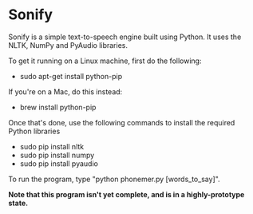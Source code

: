 Sonify
========

Sonify is a simple text-to-speech engine built using Python. It uses the NLTK, NumPy and PyAudio libraries.

To get it running on a Linux machine, first do the following:
- sudo apt-get install python-pip

If you're on a Mac, do this instead:
- brew install python-pip

Once that's done, use the following commands to install the required Python libraries
- sudo pip install nltk
- sudo pip install numpy
- sudo pip install pyaudio

To run the program, type "python phonemer.py [words_to_say]".

**Note that this program isn't yet complete, and is in a highly-prototype state.**
